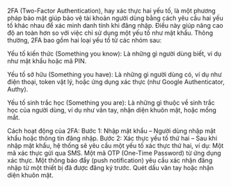 2FA (Two-Factor Authentication), hay xác thực hai yếu tố, là một phương pháp bảo mật giúp bảo vệ tài khoản người dùng bằng cách yêu cầu hai yếu tố khác nhau để xác minh danh tính khi đăng nhập. Điều này giúp nâng cao độ an toàn hơn so với việc chỉ sử dụng một yếu tố như mật khẩu.
Thông thường, 2FA bao gồm hai loại yếu tố từ các nhóm sau:

Yếu tố kiến thức (Something you know): Là những gì người dùng biết, ví dụ như mật khẩu hoặc mã PIN.

Yếu tố sở hữu (Something you have): Là những gì người dùng có, ví dụ như điện thoại, token vật lý, hoặc ứng dụng xác thực (như Google Authenticator, Authy).

Yếu tố sinh trắc học (Something you are): Là những gì thuộc về sinh trắc học của người dùng, ví dụ như vân tay, nhận diện khuôn mặt, hoặc mống mắt.  

Cách hoạt động của 2FA:
Bước 1: Nhập mật khẩu – Người dùng nhập mật khẩu hoặc thông tin đăng nhập.
Bước 2: Xác thực yếu tố thứ hai – Sau khi nhập mật khẩu, hệ thống sẽ yêu cầu một yếu tố xác thực thứ hai, ví dụ:
Một mã xác thực gửi qua SMS.
Một mã OTP (One-Time Password) từ ứng dụng xác thực.
Một thông báo đẩy (push notification) yêu cầu xác nhận đăng nhập từ một thiết bị đã được đăng ký trước.
Quét dấu vân tay hoặc nhận diện khuôn mặt.
